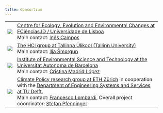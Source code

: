 ```yaml
---
title: Consortium
---
```


<table>
    <tr><td class="logo-cell"><a href="https://ce3c.ciencias.ulisboa.pt/"><img src="/img/partner_fcid.png"></a></td><td><a href="https://ce3c.ciencias.ulisboa.pt/">Centre for Ecology, Evolution and Environmental Changes at FCiências.ID / Universidade de Lisboa</a><br>Main contact: <a href="mailto:iscampos@fc.ul.pt">Inês Campos</a></td></tr>
    <tr><td class="logo-cell"><a href="https://hci.tlu.ee/"><img src="/img/partner_tlu.png"></a></td><td><a href="https://hci.tlu.ee/">The HCI group at Tallinna Ülikool (Tallinn University)</a><br>Main contact: <a href="mailto:cgp2elt0@tlu.ee">Ilja Šmorgun</a></td></tr>
    <tr><td class="logo-cell"><a href="https://ictaweb.uab.cat/"><img src="/img/partner_uab.png"></a></td><td><a href="https://ictaweb.uab.cat/">Institute of Environmental Science and Technology at the Universitat Autonoma de Barcelona</a><br>Main contact: <a href="mailto:Cristina.Madrid@uab.cat">Cristina Madrid López</a></td></tr>
    <tr><td class="logo-cell"><img src="/img/partner_ethz.png"></td><td><a href="https://cp.ethz.ch/">Climate Policy research group at ETH Zürich</a> in cooperation with the <a href="https://ess.tbm.tudelft.nl/">Department of Engineering Systems and Services at TU Delft.</a><br>Main contact: <a href="mailto:f.lombardi@tudelft.nl">Francesco Lombardi</a>, Overall project coordinator: <a href="mailto:s.pfenninger@tudelft.nl">Stefan Pfenninger</a></td></tr>
</table>
